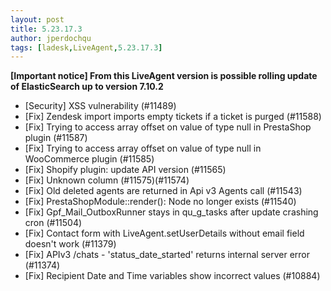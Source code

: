```yaml
---
layout: post
title: 5.23.17.3
author: jperdochqu
tags: [ladesk,LiveAgent,5.23.17.3]
---
```


**[Important notice] From this LiveAgent version is possible rolling update of ElasticSearch up to version 7.10.2**

- [Security] XSS vulnerability (#11489)
- [Fix] Zendesk import imports empty tickets if a ticket is purged (#11588)
- [Fix] Trying to access array offset on value of type null in PrestaShop plugin (#11587)
- [Fix] Trying to access array offset on value of type null in WooCommerce plugin (#11585)
- [Fix] Shopify plugin: update API version (#11565)
- [Fix] Unknown column (#11575)(#11574)
- [Fix] Old deleted agents are returned in Api v3 Agents call (#11543)
- [Fix] PrestaShopModule::render(): Node no longer exists (#11540)
- [Fix] Gpf_Mail_OutboxRunner stays in qu_g_tasks after update crashing cron (#11504)
- [Fix] Contact form with LiveAgent.setUserDetails without email field doesn't work (#11379)
- [Fix] APIv3 /chats - 'status_date_started' returns internal server error (#11374)
- [Fix] Recipient Date and Time variables show incorrect values (#10884)
